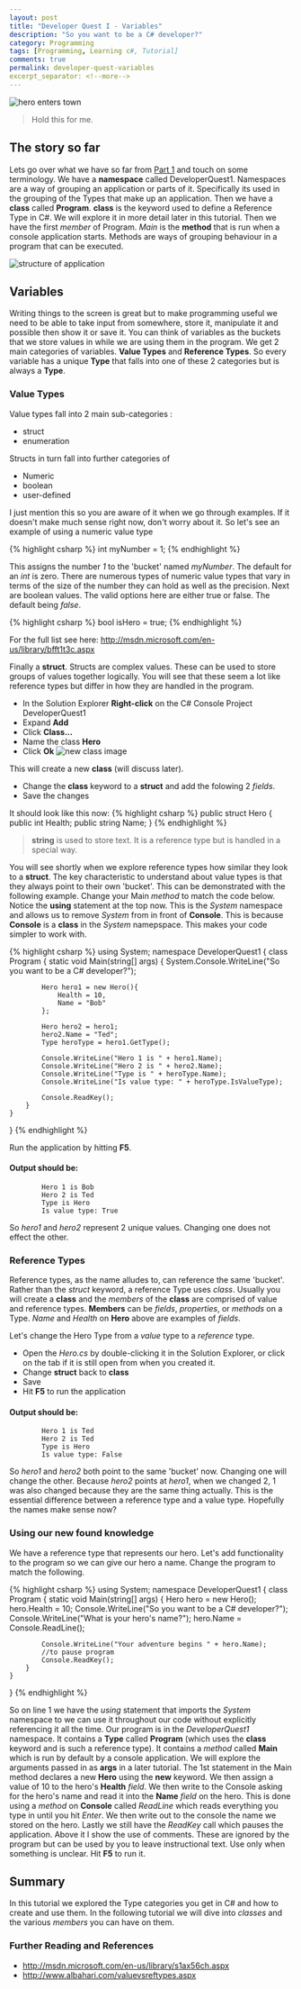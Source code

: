 ```yaml
---
layout: post
title: "Developer Quest I - Variables"
description: "So you want to be a C# developer?"
category: Programming
tags: [Programming, Learning c#, Tutorial]
comments: true
permalink: developer-quest-variables
excerpt_separator: <!--more-->
---
```

![hero enters town](/images/posts/2014/gfs_36744_2_2.jpg)

> Hold this for me.

## The story so far

Lets go over what we have so far from [Part 1](http://devonburriss.me/developer-quest-getting-started/) and touch on some terminology. We have a **namespace** called DeveloperQuest1. Namespaces are a way of grouping an application or parts of it. Specifically its used in the grouping of the Types that make up an application.
Then we have a **class** called **Program**. **class** is the keyword used to define a Reference Type in C#. We will explore it in more detail later in this tutorial. Then we have the first *member* of Program. *Main* is the **method** that is run when a console application starts. Methods are ways of grouping behaviour in a program that can be executed.

<!--more-->

![structure of application](/images/posts/2014/so-far-1.JPG)

## Variables

Writing things to the screen is great but to make programming useful we need to be able to take input from somewhere, store it, manipulate it and possible then show it or save it.
You can think of variables as the buckets that we store values in while we are using them in the program.
We get 2 main categories of variables. **Value Types** and **Reference Types**. So every variable has a unique **Type** that falls into one of these 2 categories but is always a **Type**.

### Value Types

Value types fall into 2 main sub-categories :

* struct
* enumeration

Structs in turn fall into further categories of

* Numeric
* boolean
* user-defined

I just mention this so you are aware of it when we go through examples. If it doesn't make much sense right now, don't worry about it.
So let's see an example of using a numeric value type

{% highlight csharp %}
int myNumber = 1;
{% endhighlight %}

This assigns the number *1* to the 'bucket' named *myNumber*. The default for an *int* is zero.
There are numerous types of numeric value types that vary in terms of the size of the number they can hold as well as the precision. 
Next are boolean values. The valid options here are either true or false. The default being *false*.

{% highlight csharp %}
bool isHero = true;
{% endhighlight %}

For the full list see here: http://msdn.microsoft.com/en-us/library/bfft1t3c.aspx

Finally a **struct**. Structs are complex values. These can be used to store groups of values together logically. You will see that these seem a lot like reference types but differ in how they are handled in the program.

* In the Solution Explorer **Right-click** on the C# Console Project DeveloperQuest1
* Expand **Add**
* Click **Class...**
* Name the class **Hero**
* Click **Ok**
![new class image](/images/posts/2014/code-change2.JPG)

This will create a new **class** (will discuss later). 

* Change the **class** keyword to a **struct** and add the folowing 2 *fields*.
* Save the changes

It should look like this now:
{% highlight csharp %}
public struct Hero
{
    public int Health;
    public string Name;
}
{% endhighlight %}

> **string** is used to store text. It is a reference type but is handled in a special way.

You will see shortly when we explore reference types how similar they look to a **struct**.
The key characteristic to understand about value types is that they always point to their own 'bucket'. 
This can be demonstrated with the following example.
Change your Main *method* to match the code below.
Notice the **using** statement at the top now. This is the *System* namespace and allows us to remove *System* from in front of **Console**. This is because **Console** is a **class** in the *System* namepspace. This makes your code simpler to work with.

{% highlight csharp %}
using System;
namespace DeveloperQuest1
{
    class Program
    {
        static void Main(string[] args)
        {
            System.Console.WriteLine("So you want to be a C# developer?");

            Hero hero1 = new Hero(){
                Health = 10,
                Name = "Bob"
            };

            Hero hero2 = hero1;
            hero2.Name = "Ted";
			Type heroType = hero1.GetType();

            Console.WriteLine("Hero 1 is " + hero1.Name);
            Console.WriteLine("Hero 2 is " + hero2.Name);
            Console.WriteLine("Type is " + heroType.Name);
            Console.WriteLine("Is value type: " + heroType.IsValueType);

            Console.ReadKey();
        }
    }
}
{% endhighlight %}

Run the application by hitting **F5**.

#### Output should be:
			Hero 1 is Bob
			Hero 2 is Ted
			Type is Hero
			Is value type: True
So *hero1* and *hero2* represent 2 unique values. Changing one does not effect the other.

### Reference Types

Reference types, as the name alludes to, can reference the same 'bucket'.
Rather than the *struct* keyword, a reference Type uses *class*. Usually you will create a **class** and the *members* of the **class** are comprised of value and reference types. **Members** can be *fields*, *properties*, or *methods* on a Type. *Name* and *Health* on **Hero** above are examples of *fields*.

Let's change the Hero Type from a *value* type to a *reference* type.

* Open the *Hero.cs* by double-clicking it in the Solution Explorer, or click on the tab if it is still open from when you created it.
* Change **struct** back to **class**
* Save
* Hit **F5** to run the application

#### Output should be:

			Hero 1 is Ted
			Hero 2 is Ted
			Type is Hero
			Is value type: False
So *hero1* and *hero2* both point to the same 'bucket' now. Changing one will change the other. Because *hero2* points at *hero1*, when we changed 2, 1 was also changed because they are the same thing actually. This is the essential difference between a reference type and a value type. Hopefully the names make sense now?

### Using our new found knowledge

We have a reference type that represents our hero. Let's add functionality to the program so we can give our hero a name.
Change the program to match the following.

{% highlight csharp %}
using System;
namespace DeveloperQuest1
{
    class Program
    {
        static void Main(string[] args)
        {
            Hero hero = new Hero();
            hero.Health = 10;
            Console.WriteLine("So you want to be a C# developer?");
            Console.WriteLine("What is your hero's name?");
            hero.Name = Console.ReadLine();

            Console.WriteLine("Your adventure begins " + hero.Name);
			//to pause program
            Console.ReadKey();
        }
    }
}
{% endhighlight %}

So on line 1 we have the *using* statement that imports the *System* namespace to we can use it throughout our code without explicitly referencing it all the time.
Our program is in the *DeveloperQuest1* namespace.
It contains a **Type** called **Program** (which uses the **class** keyword and is such a reference type).
It contains a *method* called **Main** which is run by default by a console application. We will explore the arguments passed in as **args** in a later tutorial.
The 1st statement in the Main method declares a new **Hero** using the **new** keyword. 
We then assign a value of 10 to the hero's **Health** *field*.
We then write to the Console asking for the hero's name and read it into the **Name** *field* on the hero. This is done using a *method* on **Console** called *ReadLine* which reads everything you type in until you hit *Enter*.
We then write out to the console the name we stored on the hero.
Lastly we still have the *ReadKey* call which pauses the application. Above it I show the use of comments. These are ignored by the program but can be used by you to leave instructional text. Use only when something is unclear.
Hit **F5** to run it.

## Summary

In this tutorial we explored the Type categories you get in C# and how to create and use them. In the following tutorial we will dive into *classes* and the various *members* you can have on them.

### Further Reading and References

* http://msdn.microsoft.com/en-us/library/s1ax56ch.aspx
* http://www.albahari.com/valuevsreftypes.aspx